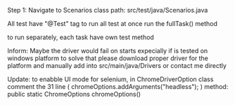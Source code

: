 Step 1: Navigate to Scenarios class
path: src/test/java/Scenarios.java

All test have "@Test" tag
to run all test at once run the fullTask() method 

to run separately, each task have own test method  


Inform: Maybe the driver would fail on starts expecially if is tested on windows platform
to solve that please download proper driver for the platform and manually add into
src/main/java/Drivers
or contact me directly 

Update: to enabble UI mode for selenium, in ChromeDriverOption class comment the 31 line
( chromeOptions.addArguments("headless"); ) method: public static ChromeOptions chromeOptions()
